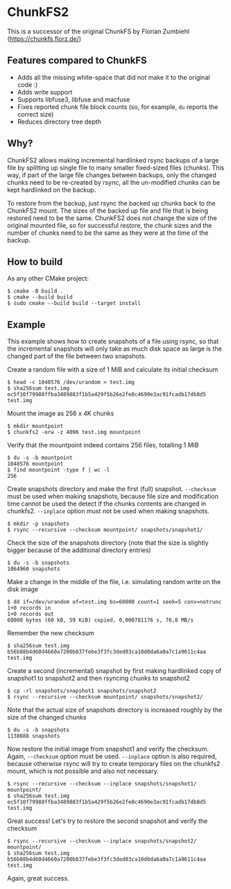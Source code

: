 # ChunkFS2

This is a successor of the original ChunkFS by Florian Zumbiehl (https://chunkfs.florz.de/)

## Features compared to ChunkFS

* Adds all the missing white-space that did not make it to the original code :)
* Adds write support
* Supports libfuse3, libfuse and macfuse
* Fixes reported chunk file block counts (so, for example, `du` reports the correct size)
* Reduces directory tree depth

## Why?

ChunkFS2 allows making incremental hardlinked rsync backups of a large file by splitting up single file
to many smaller fixed-sized files (chunks). This way, if part of the large file changes between backups,
only the changed chunks need to be re-created by rsync, all the un-modified chunks can be kept hardlinked
on the backup.

To restore from the backup, just rsync the backed up chunks back to the ChunkFS2 mount. The sizes of the
backed up file and file that is being restored need to be the same. ChunkFS2 does not change the size
of the original mounted file, so for successful restore, the chunk sizes and the number of chunks need to
be the same as they were at the time of the backup.

## How to build

As any other CMake project:

```
$ cmake -B build .
$ cmake --build build
$ sudo cmake --build build --target install
```

## Example

This example shows how to create snapshots of a file using rsync, so that the incremental snapshots will
only take as much disk space as large is the changed part of the file between two snapshots.

Create a random file with a size of 1 MiB and calculate its initial checksum

```
$ head -c 1048576 /dev/urandom > test.img
$ sha256sum test.img
ec5f10f79988ffba3489883f1b5a429f5b26e2fe8c4690e3ac91fcadb17db8d5  test.img
```

Mount the image as 256 x 4K chunks

```
$ mkdir mountpoint
$ chunkfs2 -orw -z 4096 test.img mountpoint
```

Verify that the mountpoint indeed contains 256 files, totalling 1 MiB

```
$ du -s -b mountpoint
1048576 mountpoint
$ find mountpoint -type f | wc -l
256
```

Create snapshots directory and make the first (full) snapshot. `--checksum` must be used when making snapshots, because file size and modification time cannot
be used the detect if the chunks contents are changed in chunkfs2. `--inplace` option must not be used when making snapshots.

```
$ mkdir -p snapshots
$ rsync --recursive --checksum mountpoint/ snapshots/snapshot1/
```

Check the size of the snapshots directory (note that the size is slightly bigger because of the additional directory entries)

```
$ du -s -b snapshots
1064960 snapshots
```

Make a change in the middle of the file, i.e. simulating random write on the disk image

```
$ dd if=/dev/urandom of=test.img bs=60000 count=1 seek=5 conv=notrunc
1+0 records in
1+0 records out
60000 bytes (60 kB, 59 KiB) copied, 0,000781176 s, 76,8 MB/s
```

Remember the new checksum

```
$ sha256sum test.img
b56b88b4d60d4660a7200b837febe3f3fc3ded03ca10d0da6a0a7c1a9611c4aa  test.img
```

Create a second (incremental) snapshot by first making hardlinked copy of snapshot1 to snapshot2 and then rsyncing chunks to snapshot2

```
$ cp -rl snapshots/snapshot1 snapshots/snapshot2
$ rsync --recursive --checksum mountpoint/ snapshots/snapshot2/
```

Note that the actual size of snapshots directory is increased roughly by the size of the changed chunks

```
$ du -s -b snapshots
1138688 snapshots
```

Now restore the initial image from snapshot1 and verify the checksum. Again, `--checksum` option must be used. `--inplace` option is also required, because
otherwise rsync will try to create temporary files on the chunkfs2 mount, which is not possible and also not necessary.

```
$ rsync --recursive --checksum --inplace snapshots/snapshot1/ mountpoint/
$ sha256sum test.img
ec5f10f79988ffba3489883f1b5a429f5b26e2fe8c4690e3ac91fcadb17db8d5  test.img
```

Great success! Let's try to restore the second snapshot and verify the checksum

```
$ rsync --recursive --checksum --inplace snapshots/snapshot2/ mountpoint/
$ sha256sum test.img
b56b88b4d60d4660a7200b837febe3f3fc3ded03ca10d0da6a0a7c1a9611c4aa  test.img
```

Again, great success.
